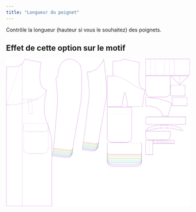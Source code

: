 ```yaml
---
title: "Longueur du poignet"
---
```


Contrôle la longueur (hauteur si vous le souhaitez) des poignets.

## Effet de cette option sur le motif

![Cette image montre l'effet de cette option en superposant plusieurs variantes qui ont une valeur différente pour cette option](carlton_cufflength_sample.svg "Effet de cette option sur le modèle")
